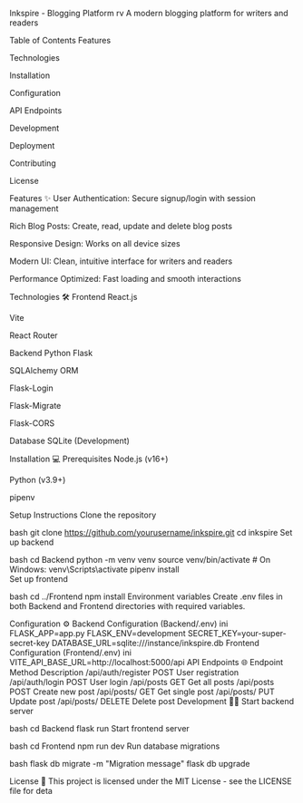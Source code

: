 Inkspire - Blogging Platform
rv 
A modern blogging platform for writers and readers

Table of Contents
Features

Technologies

Installation

Configuration

API Endpoints

Development

Deployment

Contributing

License

Features ✨
User Authentication: Secure signup/login with session management

Rich Blog Posts: Create, read, update and delete blog posts

Responsive Design: Works on all device sizes

Modern UI: Clean, intuitive interface for writers and readers

Performance Optimized: Fast loading and smooth interactions

Technologies 🛠️
Frontend
React.js

Vite


React Router



Backend
Python Flask

SQLAlchemy ORM

Flask-Login

Flask-Migrate

Flask-CORS

Database
SQLite (Development)



Installation 💻
Prerequisites
Node.js (v16+)

Python (v3.9+)

pipenv

Setup Instructions
Clone the repository

bash
git clone https://github.com/yourusername/inkspire.git
cd inkspire
Set up backend

bash
cd Backend
python -m venv venv
source venv/bin/activate  # On Windows: venv\Scripts\activate
pipenv install  
Set up frontend

bash
cd ../Frontend
npm install
Environment variables
Create .env files in both Backend and Frontend directories with required variables.

Configuration ⚙️
Backend Configuration (Backend/.env)
ini
FLASK_APP=app.py
FLASK_ENV=development
SECRET_KEY=your-super-secret-key
DATABASE_URL=sqlite:///instance/inkspire.db
Frontend Configuration (Frontend/.env)
ini
VITE_API_BASE_URL=http://localhost:5000/api
API Endpoints 🌐
Endpoint	Method	Description
/api/auth/register	POST	User registration
/api/auth/login	POST	User login
/api/posts	GET	Get all posts
/api/posts	POST	Create new post
/api/posts/<id>	GET	Get single post
/api/posts/<id>	PUT	Update post
/api/posts/<id>	DELETE	Delete post
Development 🧑‍💻
Start backend server

bash
cd Backend
flask run
Start frontend server

bash
cd Frontend
npm run dev
Run database migrations

bash
flask db migrate -m "Migration message"
flask db upgrade



License 📄
This project is licensed under the MIT License - see the LICENSE file for deta